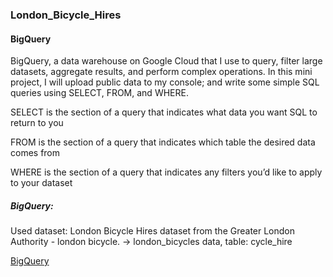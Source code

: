 
 ### London_Bicycle_Hires
#### BigQuery


BigQuery, a data warehouse on Google Cloud that I use to query, filter large datasets, aggregate results, and perform complex operations. In this mini project, I will upload public data to my console; and write some simple SQL queries using SELECT, FROM, and WHERE.


SELECT is the section of a query that indicates what data you want SQL to return to you

FROM is the section of a query that indicates which table the desired data comes from 

WHERE is the section of a query that indicates any filters you’d like to apply to your dataset


##### BigQuery: 
Used dataset: London Bicycle Hires dataset from the Greater London Authority -  london bicycle. -> london_bicycles data, table: cycle_hire

[BigQuery](https://console.cloud.google.com/bigquery?sq=993565623922:99242c2cba374cdeaa9d386bf205a438)
